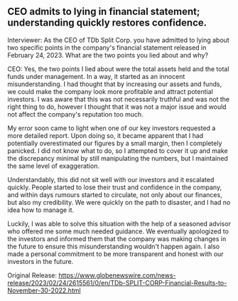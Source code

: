 ## CEO admits to lying in financial statement; understanding quickly restores confidence.


Interviewer: As the CEO of TDb Split Corp. you have admitted to lying about two specific points in the company's financial statement released in February 24, 2023. What are the two points you lied about and why?

CEO: Yes, the two points I lied about were the total assets held and the total funds under management. In a way, it started as an innocent misunderstanding. I had thought that by increasing our assets and funds, we could make the company look more profitable and attract potential investors. I was aware that this was not necessarily truthful and was not the right thing to do, however I thought that it was not a major issue and would not affect the company's reputation too much.

My error soon came to light when one of our key investors requested a more detailed report. Upon doing so, it became apparent that I had potentially overestimated our figures by a small margin, then I completely panicked. I did not know what to do, so I attempted to cover it up and make the discrepancy minimal by still manipulating the numbers, but I maintained the same level of exaggeration. 

Understandably, this did not sit well with our investors and it escalated quickly. People started to lose their trust and confidence in the company, and within days rumours started to circulate, not only about our finances, but also my credibility. We were quickly on the path to disaster, and I had no idea how to manage it.

Luckily, I was able to solve this situation with the help of a seasoned advisor who offered me some much needed guidance. We eventually apologized to the investors and informed them that the company was making changes in the future to ensure this misunderstanding wouldn't happen again. I also made a personal commitment to be more transparent and honest with our investors in the future.




Original Release: https://www.globenewswire.com/news-release/2023/02/24/2615561/0/en/TDb-SPLIT-CORP-Financial-Results-to-November-30-2022.html